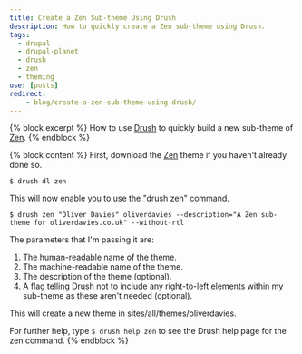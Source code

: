 ```yaml
---
title: Create a Zen Sub-theme Using Drush
description: How to quickly create a Zen sub-theme using Drush.
tags:
  - drupal
  - drupal-planet
  - drush
  - zen
  - theming
use: [posts]
redirect:
    - blog/create-a-zen-sub-theme-using-drush/
---
```

{% block excerpt %}
How to use [Drush](https://drupal.org/project/drush) to quickly build a new sub-theme of [Zen](https://drupal.org/project/zen).
{% endblock %}

{% block content %}
First, download the [Zen](https://drupal.org/project/zen "The Zen theme") theme if you haven't already done so.

```language-bash
$ drush dl zen
```

This will now enable you to use the "drush zen" command.

```language-bash
$ drush zen "Oliver Davies" oliverdavies --description="A Zen sub-theme for oliverdavies.co.uk" --without-rtl
```

The parameters that I'm passing it are:

1. The human-readable name of the theme.
2. The machine-readable name of the theme.
3. The description of the theme (optional).
4. A flag telling Drush not to include any right-to-left elements within my sub-theme as these aren't needed (optional).

This will create a new theme in sites/all/themes/oliverdavies.

For further help, type `$ drush help zen` to see the Drush help page for the zen command.
{% endblock %}
